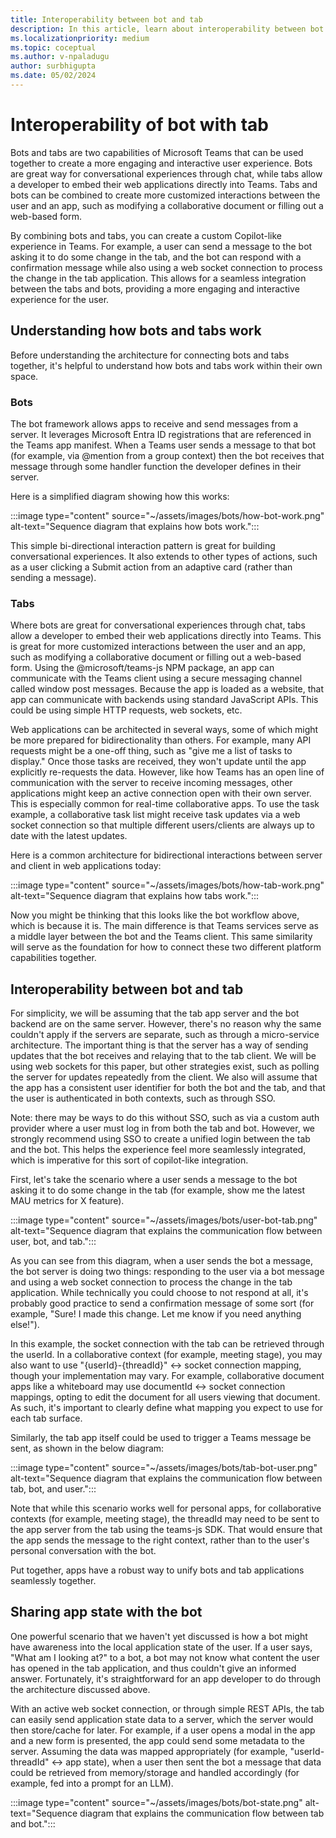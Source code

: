 ```yaml
---
title: Interoperability between bot and tab
description: In this article, learn about interoperability between bot and tab.
ms.localizationpriority: medium
ms.topic: coceptual
ms.author: v-npaladugu
author: surbhigupta
ms.date: 05/02/2024
---
```


# Interoperability of bot with tab

Bots and tabs are two capabilities of Microsoft Teams that can be used together to create a more engaging and interactive user experience. Bots are great way for conversational experiences through chat, while tabs allow a developer to embed their web applications directly into Teams. Tabs and bots can be combined to create more customized interactions between the user and an app, such as modifying a collaborative document or filling out a web-based form.

By combining bots and tabs, you can create a custom Copilot-like experience in Teams. For example, a user can send a message to the bot asking it to do some change in the tab, and the bot can respond with a confirmation message while also using a web socket connection to process the change in the tab application. This allows for a seamless integration between the tabs and bots, providing a more engaging and interactive experience for the user.

## Understanding how bots and tabs work 

Before understanding the architecture for connecting bots and tabs together, it's helpful to understand how bots and tabs work within their own space. 

### Bots 

The bot framework allows apps to receive and send messages from a server. It leverages Microsoft Entra ID registrations that are referenced in the Teams app manifest. When a Teams user sends a message to that bot (for example, via @mention from a group context) then the bot receives that message through some handler function the developer defines in their server. 

Here is a simplified diagram showing how this works: 

:::image type="content" source="~/assets/images/bots/how-bot-work.png" alt-text="Sequence diagram that explains how bots work.":::

This simple bi-directional interaction pattern is great for building conversational experiences. It also extends to other types of actions, such as a user clicking a Submit action from an adaptive card (rather than sending a message). 

### Tabs

Where bots are great for conversational experiences through chat, tabs allow a developer to embed their web applications directly into Teams. This is great for more customized interactions between the user and an app, such as modifying a collaborative document or filling out a web-based form. Using the @microsoft/teams-js NPM package, an app can communicate with the Teams client using a secure messaging channel called window post messages. Because the app is loaded as a website, that app can communicate with backends using standard JavaScript APIs. This could be using simple HTTP requests, web sockets, etc. 

Web applications can be architected in several ways, some of which might be more prepared for bidirectionality than others. For example, many API requests might be a one-off thing, such as "give me a list of tasks to display." Once those tasks are received, they won't update until the app explicitly re-requests the data. However, like how Teams has an open line of communication with the server to receive incoming messages, other applications might keep an active connection open with their own server. This is especially common for real-time collaborative apps. To use the task example, a collaborative task list might receive task updates via a web socket connection so that multiple different users/clients are always up to date with the latest updates. 

Here is a common architecture for bidirectional interactions between server and client in web applications today: 

:::image type="content" source="~/assets/images/bots/how-tab-work.png" alt-text="Sequence diagram that explains how tabs work.":::

Now you might be thinking that this looks like the bot workflow above, which is because it is. The main difference is that Teams services serve as a middle layer between the bot and the Teams client. This same similarity will serve as the foundation for how to connect these two different platform capabilities together. 

## Interoperability between bot and tab 

For simplicity, we will be assuming that the tab app server and the bot backend are on the same server. However, there's no reason why the same couldn't apply if the servers are separate, such as through a micro-service architecture. The important thing is that the server has a way of sending updates that the bot receives and relaying that to the tab client. We will be using web sockets for this paper, but other strategies exist, such as polling the server for updates repeatedly from the client. We also will assume that the app has a consistent user identifier for both the bot and the tab, and that the user is authenticated in both contexts, such as through SSO. 

Note: there may be ways to do this without SSO, such as via a custom auth provider where a user must log in from both the tab and bot. However, we strongly recommend using SSO to create a unified login between the tab and the bot. This helps the experience feel more seamlessly integrated, which is imperative for this sort of copilot-like integration. 

First, let's take the scenario where a user sends a message to the bot asking it to do some change in the tab (for example, show me the latest MAU metrics for X feature). 

:::image type="content" source="~/assets/images/bots/user-bot-tab.png" alt-text="Sequence diagram that explains the communication flow between user, bot, and tab.":::

As you can see from this diagram, when a user sends the bot a message, the bot server is doing two things: responding to the user via a bot message and using a web socket connection to process the change in the tab application. While technically you could choose to not respond at all, it's probably good practice to send a confirmation message of some sort (for example, "Sure! I made this change. Let me know if you need anything else!").  

In this example, the socket connection with the tab can be retrieved through the userId. In a collaborative context (for example, meeting stage), you may also want to use "{userId}-{threadId}" <-> socket connection mapping, though your implementation may vary. For example, collaborative document apps like a whiteboard may use documentId <-> socket connection mappings, opting to edit the document for all users viewing that document. As such, it's important to clearly define what mapping you expect to use for each tab surface. 

Similarly, the tab app itself could be used to trigger a Teams message be sent, as shown in the below diagram: 

:::image type="content" source="~/assets/images/bots/tab-bot-user.png" alt-text="Sequence diagram that explains the communication flow between tab, bot, and user.":::

Note that while this scenario works well for personal apps, for collaborative contexts (for example, meeting stage), the threadId may need to be sent to the app server from the tab using the teams-js SDK. That would ensure that the app sends the message to the right context, rather than to the user's personal conversation with the bot. 

Put together, apps have a robust way to unify bots and tab applications seamlessly together.

## Sharing app state with the bot 

One powerful scenario that we haven't yet discussed is how a bot might have awareness into the local application state of the user. If a user says, "What am I looking at?" to a bot, a bot may not know what content the user has opened in the tab application, and thus couldn't give an informed answer. Fortunately, it's straightforward for an app developer to do through the architecture discussed above.  

With an active web socket connection, or through simple REST APIs, the tab can easily send application state data to a server, which the server would then store/cache for later. For example, if a user opens a modal in the app and a new form is presented, the app could send some metadata to the server. Assuming the data was mapped appropriately (for example, "userId-threadId" <-> app state), when a user then sent the bot a message that data could be retrieved from memory/storage and handled accordingly (for example, fed into a prompt for an LLM). 

:::image type="content" source="~/assets/images/bots/bot-state.png" alt-text="Sequence diagram that explains the communication flow between tab and bot.":::